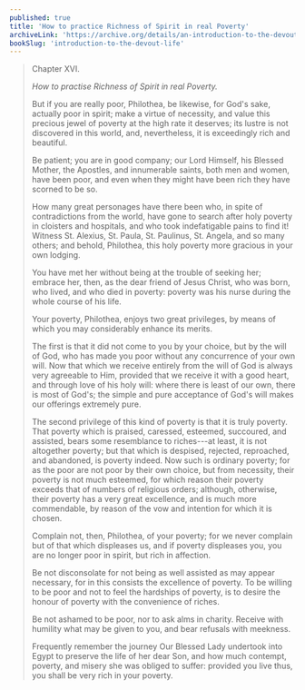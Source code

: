 ```yaml
---
published: true
title: 'How to practice Richness of Spirit in real Poverty'
archiveLink: 'https://archive.org/details/an-introduction-to-the-devout-life/page/143?view=theater'
bookSlug: 'introduction-to-the-devout-life'
---
```


> Chapter XVI.
>
> *How to practise Richness of Spirit in real Poverty.*
>
> But if you are really poor, Philothea, be likewise, for God's sake, actually poor in spirit; make a virtue of necessity, and value this precious jewel of poverty at the high rate it deserves; its lustre is not discovered in this world, and, nevertheless, it is exceedingly rich and beautiful.
>
> Be patient; you are in good company; our Lord Himself, his Blessed Mother, the Apostles, and innumerable saints, both men and women, have been poor, and even when they might have been rich they have scorned to be so.
>
> How many great personages have there been who, in spite of contradictions from the world, have gone to search after holy poverty in cloisters and hospitals, and who took indefatigable pains to find it! Witness St. Alexius, St. Paula, St. Paulinus, St. Angela, and so many others; and behold, Philothea, this holy poverty more gracious in your own lodging.
>
> You have met her without being at the trouble of seeking her; embrace her, then, as the dear friend of Jesus Christ, who was born, who lived, and who died in poverty: poverty was his nurse during the whole course of his life.
>
> Your poverty, Philothea, enjoys two great privileges, by means of which you may considerably enhance its merits.
>
> The first is that it did not come to you by your choice, but by the will of God, who has made you poor without any concurrence of your own will. Now that which we receive entirely from the will of God is always very agreeable to Him, provided that we receive it with a good heart, and through love of his holy will: where there is least of our own, there is most of God's; the simple and pure acceptance of God's will makes our offerings extremely pure.
>
> The second privilege of this kind of poverty is that it is truly poverty. That poverty which is praised, caressed, esteemed, succoured, and assisted, bears some resemblance to riches---at least, it is not altogether poverty; but that which is despised, rejected, reproached, and abandoned, is poverty indeed. Now such is ordinary poverty; for as the poor are not poor by their own choice, but from necessity, their poverty is not much esteemed, for which reason their poverty exceeds that of numbers of religious orders; although, otherwise, their poverty has a very great excellence, and is much more commendable, by reason of the vow and intention for which it is chosen.
>
> Complain not, then, Philothea, of your poverty; for we never complain but of that which displeases us, and if poverty displeases you, you are no longer poor in spirit, but rich in affection.
>
> Be not disconsolate for not being as well assisted as may appear necessary, for in this consists the excellence of poverty. To be willing to be poor and not to feel the hardships of poverty, is to desire the honour of poverty with the convenience of riches.
>
> Be not ashamed to be poor, nor to ask alms in charity. Receive with humility what may be given to you, and bear refusals with meekness.
>
> Frequently remember the journey Our Blessed Lady undertook into Egypt to preserve the life of her dear Son, and how much contempt, poverty, and misery she was obliged to suffer: provided you live thus, you shall be very rich in your poverty.